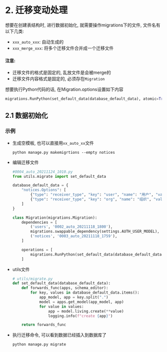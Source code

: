 # 2. 迁移变动处理

想要在创建表结构时, 进行数据初始化, 就需要操作migrations下的文件, 文件名有以下几类:

* `xxx_auto_xxx`: 自动生成的
* `xxx_merge_xxx`: 将多个迁移文件合并成一个迁移文件

#### 注意:

 * 迁移文件的格式是固定的, 乱放文件是会被merge的
 * 迁移文件内容格式是固定的, 必须存在`Migration`

想要执行Python代码的话, 在Migration.options设置如下内容

```python
migrations.RunPython(set_default_data(database_default_data), atomic=True),
```

## 2.1 数据初始化

### 示例

* 生成空模板, 也可以直接用`xx_auto_xx`文件

  ```shell
  python manage.py makemigrtions --empty notices
  ```

* 编辑迁移文件

  ```python
  #0004_auto_20211124_1010.py
  from utils.migrate import set_default_data
  
  database_default_data = {
      "notices.Options": [
          {"type": "receiver_type", "key": "user", "name": "用户", "value": 1},
          {"type": "receiver_type", "key": "org", "name": "组织", "value": 2},
      ]
  }
  
  class Migration(migrations.Migration):
      dependencies = [
          ('users', '0002_auto_20211118_1800'),
          migrations.swappable_dependency(settings.AUTH_USER_MODEL),
          ('notices', '0003_auto_20211118_1759'),
      ]
  
      operations = [
          migrations.RunPython(set_default_data(database_default_data), atomic=True),
      ]
  ```

* utils文件

  ```python
  # utils/migrate.py
  def set_default_data(database_default_data):
      def forwards_func(apps, schema_editor):
          for key, values in database_default_data.items():
              app_model, app = key.split(".")
              model = apps.get_model(app_model, app)
              for value in values:
                  app = model.living.create(**value)
                  logging.info(f"create {app}")
  
      return forwards_func
  ```

* 执行迁移命令, 可以看到数据已经插入到数据库了

  ```python
  python manage.py migrate
  ```

  
